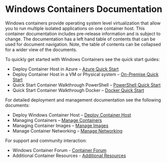 # Windows Containers Documentation

Windows containers provide operating system level virtualization that allow you to run multiple isolated applications on one container host. This container documentation includes pre-release information and is subject to change. The documentation has a left hand table of contents that can be used for document navigation. Note, the table of contents can be collapsed for a wider view of the documents.

To quickly get started with Windows Containers see the quick start guides:

- Deploy Container Host in Azure – [Azure Quick Start](quick_start/azure_setup.md)
- Deploy Container Host in a VM or Physical system – [On-Premise Quick Start](quick_start/container_setup.md)
- Quick Start Container Walkthrough PowerShell – [PowerShell Quick Start](quick_start/manage_powershell.md)
- Quick Start Container Walkthrough Docker – [Docker Quick Start](quick_start/manage_docker.md)

For detailed deployment and management documentation see the following documents:

- Deploy Windows Container Host – [Deploy Container Host](deployment/deployment.md)
- Managing Containers – [Manage Containers](management/manage_containers.md)
- Managing Container Images – [Manage Images](management/manage_images.md)
- Manage Container Networking – [Manage Networking](management/container_networking.md)

For support and community interaction:

- Windows Container Forum - [Container Forum](reference/azure_setup.md)
- Additional Container Resources - [Additional Resources](reference/azure_setup.md)
